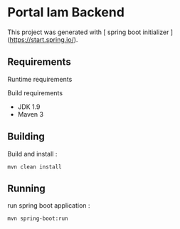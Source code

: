 # Portal Iam Backend
This project was generated with [ spring boot initializer ] (https://start.spring.io/).

## Requirements

Runtime requirements

Build requirements
* JDK 1.9
* Maven 3


## Building
Build and install :

    mvn clean install


## Running
run spring boot application :

    mvn spring-boot:run